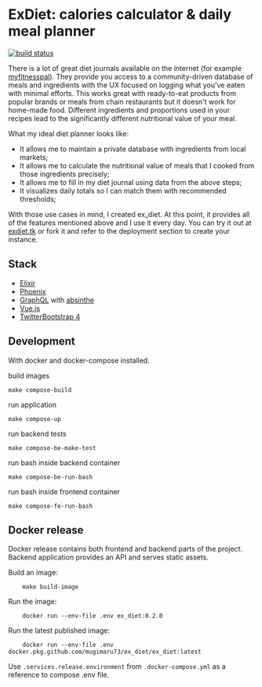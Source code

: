# ExDiet: calories calculator & daily meal planner

[![build status](https://api.travis-ci.org/mugimaru73/ex_diet.svg?branch=master)](https://travis-ci.org/mugimaru73/ex_diet)

There is a lot of great diet journals available on the internet (for example [myfitnesspal](https://www.myfitnesspal.com/)).
They provide you access to a community-driven database of meals and ingredients with the UX focused on logging what you've eaten with minimal efforts.
This works great with ready-to-eat products from popular brands or meals from chain restaurants but it doesn't work for home-made food. Different ingredients and proportions
used in your recipes lead to the significantly different nutritional value of your meal.

What my ideal diet planner looks like:

- It allows me to maintain a private database with ingredients from local markets;
- It allows me to calculate the nutritional value of meals that I cooked from those ingredients precisely;
- It allows me to fill in my diet journal using data from the above steps;
- It visualizes daily totals so I can match them with recommended thresholds;

With those use cases in mind, I created ex_diet. At this point, it provides all of the features mentioned above and I use it every day. You can try it out at [exdiet.tk](https://exdiet.tk) or fork it and refer to the deployment section to create your instance.

## Stack

- [Elixir](https://elixir-lang.org/)
- [Phoenix](http://phoenixframework.org/)
- [GraphQL](graphql.org) with [absinthe](https://github.com/absinthe-graphql/absinthe)
- [Vue.js](https://vuejs.org/)
- [TwitterBootstrap 4](https://getbootstrap.com/)

## Development

With docker and docker-compose installed.

build images

    make compose-build

run application

    make compose-up

run backend tests

    make compose-be-make-test

run bash inside backend container

    make compose-be-run-bash

run bash inside frontend container

    make compose-fe-run-bash

## Docker release

Docker release contains both frontend and backend parts of the project.
Backend application provides an API and serves static assets.

Build an image:

        make build-image

Run the image:

        docker run --env-file .env ex_diet:0.2.0

Run the latest published image:

        docker run --env-file .env docker.pkg.github.com/mugimaru73/ex_diet/ex_diet:latest

Use `.services.release.environment` from `.docker-compose.yml` as a reference to compose .env file.
